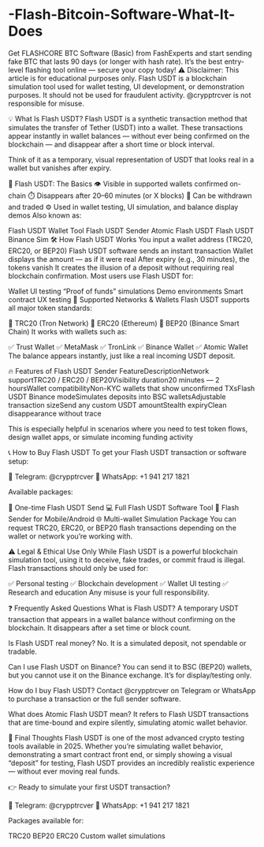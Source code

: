 # -Flash-Bitcoin-Software-What-It-Does
Get FLASHCORE BTC Software (Basic) from FashExperts and start sending fake BTC that lasts 90 days (or longer with hash rate). It’s the best entry-level flashing tool online — secure your copy today!
⚠️ Disclaimer: This article is for educational purposes only. Flash USDT is a blockchain simulation tool used for wallet testing, UI development, or demonstration purposes. It should not be used for fraudulent activity. @crypptrcver is not responsible for misuse.

💡 What Is Flash USDT?
Flash USDT is a synthetic transaction method that simulates the transfer of Tether (USDT) into a wallet. These transactions appear instantly in wallet balances — without ever being confirmed on the blockchain — and disappear after a short time or block interval.

Think of it as a temporary, visual representation of USDT that looks real in a wallet but vanishes after expiry.

🧠 Flash USDT: The Basics
👁️ Visible in supported wallets
confirmed on-chain
⏱️ Disappears after 20–60 minutes (or X blocks)
💸 Can be withdrawn and traded
⚙️ Used in wallet testing, UI simulation, and balance display demos
Also known as:

Flash USDT Wallet Tool
Flash USDT Sender
Atomic Flash USDT
Flash USDT Binance Sim
🛠️ How Flash USDT Works
You input a wallet address (TRC20, ERC20, or BEP20)
Flash USDT software sends an instant transaction
Wallet displays the amount — as if it were real
After expiry (e.g., 30 minutes), the tokens vanish
It creates the illusion of a deposit without requiring real blockchain confirmation. Most users use Flash USDT for:

Wallet UI testing
“Proof of funds” simulations
Demo environments
Smart contract UX testing
🔧 Supported Networks & Wallets
Flash USDT supports all major token standards:

🔸 TRC20 (Tron Network)
🔸 ERC20 (Ethereum)
🔸 BEP20 (Binance Smart Chain)
It works with wallets such as:

✅ Trust Wallet
✅ MetaMask
✅ TronLink
✅ Binance Wallet
✅ Atomic Wallet
The balance appears instantly, just like a real incoming USDT deposit.

🔥 Features of Flash USDT Sender
FeatureDescriptionNetwork supportTRC20 / ERC20 / BEP20Visibility duration20 minutes — 2 hoursWallet compatibilityNon-KYC wallets that show unconfirmed TXsFlash USDT Binance modeSimulates deposits into BSC walletsAdjustable transaction sizeSend any custom USDT amountStealth expiryClean disappearance without trace

This is especially helpful in scenarios where you need to test token flows, design wallet apps, or simulate incoming funding activity

📞 How to Buy Flash USDT
To get your Flash USDT transaction or software setup:

💬 Telegram: @crypptrcver
📱 WhatsApp: +1 941 217 1821

Available packages:

🎯 One-time Flash USDT Send
💻 Full Flash USDT Software Tool
📱 Flash Sender for Mobile/Android
🌐 Multi-wallet Simulation Package
You can request TRC20, ERC20, or BEP20 flash transactions depending on the wallet or network you’re working with.

⚠️ Legal & Ethical Use Only
While Flash USDT is a powerful blockchain simulation tool, using it to deceive, fake trades, or commit fraud is illegal. Flash transactions should only be used for:

✅ Personal testing
✅ Blockchain development
✅ Wallet UI testing
✅ Research and education
Any misuse is your full responsibility.

❓ Frequently Asked Questions
What is Flash USDT?
A temporary USDT transaction that appears in a wallet balance without confirming on the blockchain. It disappears after a set time or block count.

Is Flash USDT real money?
No. It is a simulated deposit, not spendable or tradable.

Can I use Flash USDT on Binance?
You can send it to BSC (BEP20) wallets, but you cannot use it on the Binance exchange. It’s for display/testing only.

How do I buy Flash USDT?
Contact @crypptrcver on Telegram or WhatsApp to purchase a transaction or the full sender software.

What does Atomic Flash USDT mean?
It refers to Flash USDT transactions that are time-bound and expire silently, simulating atomic wallet behavior.

🧠 Final Thoughts
Flash USDT is one of the most advanced crypto testing tools available in 2025. Whether you’re simulating wallet behavior, demonstrating a smart contract front end, or simply showing a visual “deposit” for testing, Flash USDT provides an incredibly realistic experience — without ever moving real funds.

👉 Ready to simulate your first USDT transaction?

💬 Telegram: @crypptrcver
📱 WhatsApp: +1 941 217 1821

Packages available for:

TRC20
BEP20
ERC20
Custom wallet simulations
